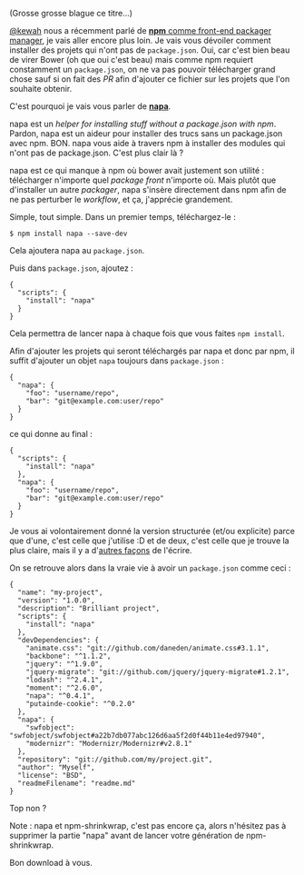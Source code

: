 (Grosse grosse blague ce titre...)

[@kewah](https://twitter.com/kewah) nous a récemment parlé de [**npm** comme front-end packager manager](/posts/frontend/npm-comme-package-manager-pour-le-front-end/), je vais aller encore plus loin. Je vais vous dévoiler comment installer des projets qui n'ont pas de `package.json`. Oui, car c'est bien beau de virer Bower (oh que oui c'est beau) mais comme npm requiert constamment un `package.json`, on ne va pas pouvoir télécharger grand chose sauf si on fait des _PR_ afin d'ajouter ce fichier sur les projets que l'on souhaite obtenir.

C'est pourquoi je vais vous parler de [**napa**](https://github.com/shama/napa).

napa est un _helper for installing stuff without a package.json with npm_. Pardon, napa est un aideur pour installer des trucs sans un package.json avec npm. BON. napa vous aide à travers npm à installer des modules qui n'ont pas de package.json. C'est plus clair là ?

napa est ce qui manque à npm où bower avait justement son utilité : télécharger n'importe quel _package_ _front_ n'importe où. Mais plutôt que d'installer un autre _packager_, napa s'insère directement dans npm afin de ne pas perturber le _workflow_, et ça, j'apprécie grandement.

Simple, tout simple. Dans un premier temps, téléchargez-le :

```
$ npm install napa --save-dev
```

Cela ajoutera napa au `package.json`.

Puis dans `package.json`, ajoutez :

```
{
  "scripts": {
    "install": "napa"
  }
}
```

Cela permettra de lancer napa à chaque fois que vous faites `npm install`.

Afin d'ajouter les projets qui seront téléchargés par napa et donc par npm, il suffit d'ajouter un objet `napa` toujours dans `package.json` :

```
{
  "napa": {
    "foo": "username/repo",
    "bar": "git@example.com:user/repo"
  }
}
```

ce qui donne au final :

```
{
  "scripts": {
    "install": "napa"
  },
  "napa": {
    "foo": "username/repo",
    "bar": "git@example.com:user/repo"
  }
}
```

Je vous ai volontairement donné la version structurée (et/ou explicite) parce que d'une, c'est celle que j'utilise :D et de deux, c'est celle que je trouve la plus claire, mais il y a d'[autres façons](https://github.com/shama/napa#want-to-name-the-package-something-else) de l'écrire.

On se retrouve alors dans la vraie vie à avoir un `package.json` comme ceci :

```
{
  "name": "my-project",
  "version": "1.0.0",
  "description": "Brilliant project",
  "scripts": {
    "install": "napa"
  },
  "devDependencies": {
    "animate.css": "git://github.com/daneden/animate.css#3.1.1",
    "backbone": "^1.1.2",
    "jquery": "^1.9.0",
    "jquery-migrate": "git://github.com/jquery/jquery-migrate#1.2.1",
    "lodash": "^2.4.1",
    "moment": "^2.6.0",
    "napa": "^0.4.1",
    "putainde-cookie": "^0.2.0"
  },
  "napa": {
    "swfobject": "swfobject/swfobject#a22b7db077abc126d6aa5f2d0f44b11e4ed97940",
    "modernizr": "Modernizr/Modernizr#v2.8.1"
  },
  "repository": "git://github.com/my/project.git",
  "author": "Myself",
  "license": "BSD",
  "readmeFilename": "readme.md"
}
```

Top non ?

Note : napa et npm-shrinkwrap, c'est pas encore ça, alors n'hésitez pas à supprimer la partie "napa" avant de lancer votre génération de npm-shrinkwrap.

Bon download à vous.


